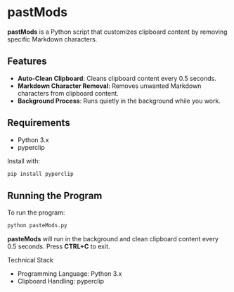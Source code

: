 # pastMods

**pastMods** is a Python script that customizes clipboard content by removing specific Markdown characters.

## Features

* **Auto-Clean Clipboard**: Cleans clipboard content every 0.5 seconds.
* **Markdown Character Removal**: Removes unwanted Markdown characters from clipboard content.
* **Background Process**: Runs quietly in the background while you work.

## Requirements

* Python 3.x
* pyperclip

Install with:

```bash
pip install pyperclip
```

## Running the Program

To run the program:

```bash
python pasteMods.py
```

**pasteMods** will run in the background and clean clipboard content every 0.5 seconds. Press **CTRL+C** to exit.

Technical Stack

* Programming Language: Python 3.x
* Clipboard Handling: pyperclip
